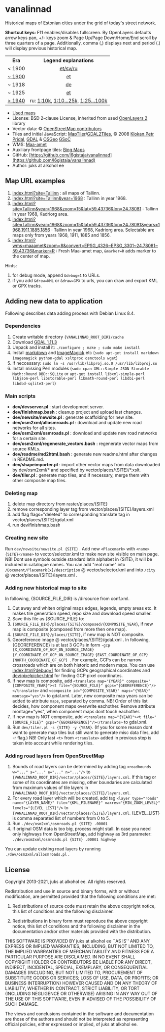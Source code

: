# vanalinnad

Historical maps of Estonian cities under the grid of today's street network.

**Shortcut keys:** F11 enables/disables fullscreen. By OpenLayers defaults arrow keys pan, +/- keys zoom & Page Up/Page Down/Home/End scroll by three quarters of a page. Additionally, comma (,) displays next and period (.) will display previous historical map.

<table id="readme_legends">
    <tr>
        <th>Era</th>
        <th>Legend explanations</th>
    </tr>
    <tr>
        <td>< 1900</td>
        <td style="text-align:center"><a target="_blank" href="http://www.ra.ee/kaardid/index.php/et/site/page?view=symbols">et/sv/ru</a></td>
    </tr>
    <tr>
        <td style="text-align:center"><a target="_blank" href="http://geoportaal.maaamet.ee/est/Teenused/Kaardirakendused/Ajalooliste-kaartide-rakendus-p157.html">~ 1900</a></td>
        <td style="text-align:center"><a target="_blank" href="https://geoportaal.maaamet.ee/docs/WMS/Riigikaitseopetuse_kasiraamat_kesk-ja_kutsekoolidele_1933.jpg?t=20170418094625">et</a></td>
    </tr>
    <tr>
        <td style="text-align:center">~ 1918</td>
        <td style="text-align:center"><a target="_blank" href="info.html?site=Rakvere&year=1922#map.1918">de</a></td>
    </tr>
    <tr>
        <td>~ 1925</td>
        <td style="text-align:center"><a target="_blank" href="https://www.digar.ee/viewer/et/nlib-digar:46362">et</a></td>
    </tr>
    <tr>
        <td><a target="_blank" href="http://geoportaal.maaamet.ee/est/Teenused/Kaardirakendused/Ajalooliste-kaartide-rakendus-p157.html">> 1940</a></td>
        <td style="text-align:center">ru: <a target="_blank" href="https://geoportaal.maaamet.ee/docs/WMS/NL_topo_10T_leppemargid__1977.pdf?t=20141126102828">1:10k</a>, <a target="_blank" href="https://geoportaal.maaamet.ee/docs/WMS/NL_topo_10T_25T_leppemargid_1966.pdf?t=20111212103321">1:10...25k</a>, <a target="_blank" href="https://geoportaal.maaamet.ee/docs/WMS/NL_topo_25T_50T_100T_leppemargid_1953.pdf?t=20111212103315">1:25...100k</a></td>
    </tr>
</table>

* [Used maps](vector/common/vanalinnad_maps/)
* License: BSD 2-clause License, inherited from used [OpenLayers 2](http://openlayers.org) library
* Vector data: © [OpenStreetMap contributors](http://www.openstreetmap.org/copyright)
* Tiles and initial JavaScript: [MapTiler](http://www.maptiler.org/)/[GDAL2Tiles](http://www.klokan.cz/projects/gdal2tiles/), © 2008 [Klokan Petr Pridal](http://www.klokan.cz/), [GDAL](http://www.gdal.org/) & [OSGeo](http://www.osgeo.org/) [GSoC](http://code.google.com/soc/)
* WMS: [Maa-amet](vector/wms/maaamet.html)
* Auxiliary frontpage tiles: [Bing Maps](http://www.bing.com/maps/)
* GitHub: [https://github.com/l6gistaja/vanalinnad](https://github.com/l6gistaja/vanalinnad)
* Author: juks at alkohol ee

## Map URL examples

1. [index.html?site=Tallinn](index.html?site=Tallinn) : all maps of Tallinn.
1. [index.html?site=Tallinn&year=1968](index.html?site=Tallinn&year=1968) : Tallinn in year 1968.
1. [index.html?site=Tallinn&year=1968&zoom=15&lat=59.43736&lon=24.78081](index.html?site=Tallinn&year=1968&zoom=15&lat=59.43736&lon=24.78081) : Tallinn in year 1968, Kadriorg area.
1. [index.html?site=Tallinn&year=1968&zoom=15&lat=59.43736&lon=24.78081&years=1968.1911.1885.1856](index.html?site=Tallinn&year=1968&zoom=15&lat=59.43736&lon=24.78081&years=1968.1911.1885.1856) : Tallinn in year 1968, Kadriorg area. Selectable are maps only from years 1968, 1911, 1885 and 1856.
1. [index.html?wms=maaamet&zoom=8&convert=EPSG\_4326~EPSG\_3301~24.78081~59.43736&marker=R](index.html?wms=maaamet&zoom=8&convert=EPSG_4326~EPSG_3301~24.78081~59.43736&marker=R) : Fresh Maa-amet map, ```&marker=R``` adds marker to the center of map.

Hints:

1. for debug mode, append ```&debug=1``` to URLs.
1. if you add ```&draw=KML``` or ```&draw=GPX``` to urls, you can draw and export KML or GPX tracks.

## Adding new data to application

Following describes data adding process with Debian Linux 8.4.

### Dependencies

1. Create writable directory ```{VANALINNAD_ROOT_DIR}/cache```
1. Download [GDAL 1.11.3](https://trac.osgeo.org/gdal/wiki/DownloadSource)
1. Unpack and install it: ```./configure ; make ; sudo make install```
1. Install [markdown](http://daringfireball.net/projects/markdown/) and [ImageMagick](http://www.imagemagick.org) etc (```sudo apt-get install markdown imagemagick python-gdal xsltproc osmctools wget```)
1. If neccessary: ```sudo ln -s /usr/lib/libproj.so.0 /usr/lib/libproj.so```
1. Install missing Perl modules (```sudo cpan XML::Simple JSON Storable Math::Round DBD::SQLite``` or ```apt-get install libxml-simple-perl libjson-perl libstorable-perl libmath-round-perl libdbi-perl libdbd-sqlite3-perl```)

### Main scripts

* **dev/devserver.pl** : start development server.
* **dev/finishmap.bash** : cleanup project and upload last changes.
* **dev/newsite/newsite.pl** : generate scaffolding for new site.
* **dev/osm2xml/allosmroads.pl** : download and update new road networks for all sites.
* **dev/osm2xml/osmroads.pl** : download and update new road networks for a certain site.
* **dev/osm2xml/regenerate_vectors.bash** : regenerate vector maps from source KMLs.
* **dev/readme/md2html.bash** : generate new readme.html after changes in README.md.
* **dev/shapeimporter.pl** : import other vector maps from data downloaded by dev/osm2xml/* and specified by vector/places/{SITE}/*.xslt.
* **dev/tiler.pl** : generate map tiles, and if necessary, merge them with other composite map tiles.

### Deleting map

1. delete map directory from raster/places/{SITE}
1. remove corresponding layer tag from vector/places/{SITE}/layers.xml
1. add flag flags="deleted" to corresponding translate tag in vector/places/{SITE}/gdal.xml
1. run dev/finishmap.bash

### Creating new site

Run ```dev/newsite/newsite.pl {SITE}``` . Add new ```<Placemark>``` with ```<name>{SITE}</name>``` to vector/selector.kml to make new site visible on main page. NB! Dont use symbols outside standard latin alphabet in {SITE}, it will be included in catalogue names. You can add "real name" into ```/Document/Placemark[x]/description``` @ vector/selector.kml and into ```/city``` @ vector/places/{SITE}/layers.xml .

### Adding new historical map to site

In following, {SOURCE_FILE_DIR} is /dirsource from conf.xml.

1. Cut away and whiten original maps edges, legends, empty areas etc. It makes tile generation speed, repo size and download speed smaller.
1. Save this file as {SOURCE_FILE} to:
 1. ```{SOURCE_FILE_DIR}/places/{SITE}/composed/{COMPOSITE_YEAR}```, if new map is composite (composed from more then one map).
 1. ```{SOURCE_FILE_DIR}/places/{SITE}```, if new map is NOT composite.
1. Georeference image @ vector/places/{SITE}/gdal.xml . In following, {GEOREFERENCE} is at last 3 GCPs in form ```-gcp {X_COORDINATE_OF_GCP_ON_SOURCE_IMAGE} {Y_COORDINATE_OF_GCP_ON_SOURCE_IMAGE}``` ```{EAST_COORDINATE_OF_GCP} {NORTH_COORDINATE_OF_GCP} ```. For example, GCPs can be narrow crossroads which are on both historic and modern maps. You can use [index.html?debug=1](index.html?debug=1) for finding GCPs geographical coordinates and [dev/pixelpicker.html](dev/pixelpicker.html) for finding GCP pixel coordinates.
 1. If new map is composite, add ```<translate map="{YEAR}" composite="{COMPOSITE_YEAR}"><t file="{SOURCE_FILE}" gcps="{GEOREFERENCE}"/></translate>``` and ```<composite id="{COMPOSITE_YEAR}" maps="{YEAR}" montage="yes"/>``` to gdal.xml. Later, new composite map years can be added to attribute ```maps```, separated by comma. NB! Order of this list decides, how component maps overwrite eachother. Remove attribute montage="yes", when component maps dont touch eachother.
 1. If new map is NOT composite, add ```<translate map="{YEAR}"><t file="{SOURCE_FILE}" gcps="{GEOREFERENCE}"/></translate>``` to gdal.xml.
1. Run ```dev/tiler.pl -s {SITE} -y {YEAR}```. (If you for some reason dont want to generate map tiles but still want to generate misc data files, add -r flag.) NB! Only last ```<t>``` from ```<translate>``` added in previous step is taken into account while rendering tiles.

### Adding road layers from OpenStreetMap

1. Bounds of road layers can be determined by adding tag ```<roadbounds w="..." s="..." e="..." n="..."/>``` to ```{VANALINNAD_ROOT_DIR}/vector/places/{SITE}/layers.xml```. If this tag or some of its coordinates are missing, other boundaries are calculated from maximum values of tile layers in ```{VANALINNAD_ROOT_DIR}/vector/places/{SITE}/layers.xml```.
1. For every road layer which will be created, add tag ```<layer type="roads" name="{LAYER_NAME}" file="{KML_FILENAME}" maxres="{MIN_ZOOM_LEVEL}" levels="{LEVEL_LIST}"/>``` to ```{VANALINNAD_ROOT_DIR}/vector/places/{SITE}/layers.xml```. {LEVEL_LIST} is comma separated list of numbers from 0 to 5.
1. Run ```./dev/osm2xml/osmroads.pl {SITE} .00001```
 1. If original OSM data is too big, process might stall. In case you need only highways from OpenStreetMap, add highway as 3rd parameter: ```./dev/osm2xml/osmroads.pl {SITE} .00001 highway```
 
You can update existing road layers by running ```./dev/osm2xml/allosmroads.pl``` .

License
-------

Copyright 2013-2021, juks at alkohol ee. All rights reserved.

Redistribution and use in source and binary forms, with or without modification,
are permitted provided that the following conditions are met:

 1. Redistributions of source code must retain the above copyright notice, this
list of conditions and the following disclaimer.

 2. Redistributions in binary form must reproduce the above copyright notice,
this list of conditions and the following disclaimer in the documentation and/or
other materials provided with the distribution.

THIS SOFTWARE IS PROVIDED BY juks at alkohol ee ``AS IS'' AND ANY EXPRESS
OR IMPLIED WARRANTIES, INCLUDING, BUT NOT LIMITED TO, THE IMPLIED WARRANTIES OF
MERCHANTABILITY AND FITNESS FOR A PARTICULAR PURPOSE ARE DISCLAIMED. IN NO EVENT
SHALL COPYRIGHT HOLDER OR CONTRIBUTORS BE LIABLE FOR ANY DIRECT, INDIRECT,
INCIDENTAL, SPECIAL, EXEMPLARY, OR CONSEQUENTIAL DAMAGES (INCLUDING, BUT NOT
LIMITED TO, PROCUREMENT OF SUBSTITUTE GOODS OR SERVICES; LOSS OF USE, DATA, OR
PROFITS; OR BUSINESS INTERRUPTION) HOWEVER CAUSED AND ON ANY THEORY OF
LIABILITY, WHETHER IN CONTRACT, STRICT LIABILITY, OR TORT (INCLUDING NEGLIGENCE
OR OTHERWISE) ARISING IN ANY WAY OUT OF THE USE OF THIS SOFTWARE, EVEN IF
ADVISED OF THE POSSIBILITY OF SUCH DAMAGE.

The views and conclusions contained in the software and documentation are those
of the authors and should not be interpreted as representing official policies,
either expressed or implied, of juks at alkohol ee.
